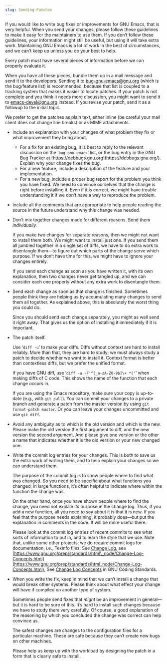 ```yaml
---
slug: Sending-Patches
---
```


If you would like to write bug fixes or improvements for GNU Emacs, that is very helpful. When you send your changes, please follow these guidelines to make it easy for the maintainers to use them. If you don’t follow these guidelines, your information might still be useful, but using it will take extra work. Maintaining GNU Emacs is a lot of work in the best of circumstances, and we can’t keep up unless you do your best to help.

Every patch must have several pieces of information before we can properly evaluate it.

When you have all these pieces, bundle them up in a mail message and send it to the developers. Sending it to [bug-gnu-emacs@gnu.org](/docs/emacs/mailto:bug-gnu-emacs@gnu.org) (which is the bug/feature list) is recommended, because that list is coupled to a tracking system that makes it easier to locate patches. If your patch is not complete and you think it needs more discussion, you might want to send it to [emacs-devel@gnu.org](/docs/emacs/mailto:emacs-devel@gnu.org) instead. If you revise your patch, send it as a followup to the initial topic.

We prefer to get the patches as plain text, either inline (be careful your mail client does not change line breaks) or as MIME attachments.

*   Include an explanation with your changes of what problem they fix or what improvement they bring about.

    *   For a fix for an existing bug, it is best to reply to the relevant discussion on the ‘`bug-gnu-emacs`’ list, or the bug entry in the GNU Bug Tracker at [https://debbugs.gnu.org](https://debbugs.gnu.org/). Explain why your change fixes the bug.
    *   For a new feature, include a description of the feature and your implementation.
    *   For a new bug, include a proper bug report for the problem you think you have fixed. We need to convince ourselves that the change is right before installing it. Even if it is correct, we might have trouble understanding it if we don’t have a way to reproduce the problem.

*   Include all the comments that are appropriate to help people reading the source in the future understand why this change was needed.

*   Don’t mix together changes made for different reasons. Send them *individually*.

    If you make two changes for separate reasons, then we might not want to install them both. We might want to install just one. If you send them all jumbled together in a single set of diffs, we have to do extra work to disentangle them—to figure out which parts of the change serve which purpose. If we don’t have time for this, we might have to ignore your changes entirely.

    If you send each change as soon as you have written it, with its own explanation, then two changes never get tangled up, and we can consider each one properly without any extra work to disentangle them.

*   Send each change as soon as that change is finished. Sometimes people think they are helping us by accumulating many changes to send them all together. As explained above, this is absolutely the worst thing you could do.

    Since you should send each change separately, you might as well send it right away. That gives us the option of installing it immediately if it is important.

*   The patch itself.

    Use ‘`diff -u`’ to make your diffs. Diffs without context are hard to install reliably. More than that, they are hard to study; we must always study a patch to decide whether we want to install it. Context format is better than contextless diffs, but we prefer the unified format.

    If you have GNU diff, use ‘`diff -u -F'^[_a-zA-Z0-9$]\+ *('`’ when making diffs of C code. This shows the name of the function that each change occurs in.

    If you are using the Emacs repository, make sure your copy is up-to-date (e.g., with `git pull`). You can commit your changes to a private branch and generate a patch from the master version by using `git format-patch master`. Or you can leave your changes uncommitted and use `git diff`.

*   Avoid any ambiguity as to which is the old version and which is the new. Please make the old version the first argument to diff, and the new version the second argument. And please give one version or the other a name that indicates whether it is the old version or your new changed one.

*   Write the commit log entries for your changes. This is both to save us the extra work of writing them, and to help explain your changes so we can understand them.

    The purpose of the commit log is to show people where to find what was changed. So you need to be specific about what functions you changed; in large functions, it’s often helpful to indicate where within the function the change was.

    On the other hand, once you have shown people where to find the change, you need not explain its purpose in the change log. Thus, if you add a new function, all you need to say about it is that it is new. If you feel that the purpose needs explaining, it probably does—but put the explanation in comments in the code. It will be more useful there.

    Please look at the commit log entries of recent commits to see what sorts of information to put in, and to learn the style that we use. Note that, unlike some other projects, we do require commit logs for documentation, i.e., Texinfo files. See [Change Log](/docs/emacs/Change-Log), see [https://www.gnu.org/prep/standards/html\_node/Change-Log-Concepts.html](https://www.gnu.org/prep/standards/html_node/Change-Log-Concepts.html), See [Change Log Concepts](https://www.gnu.org/prep/standards/standards.html#Change-Log-Concepts) in GNU Coding Standards.

*   When you write the fix, keep in mind that we can’t install a change that would break other systems. Please think about what effect your change will have if compiled on another type of system.

    Sometimes people send fixes that *might* be an improvement in general—but it is hard to be sure of this. It’s hard to install such changes because we have to study them very carefully. Of course, a good explanation of the reasoning by which you concluded the change was correct can help convince us.

    The safest changes are changes to the configuration files for a particular machine. These are safe because they can’t create new bugs on other machines.

    Please help us keep up with the workload by designing the patch in a form that is clearly safe to install.
